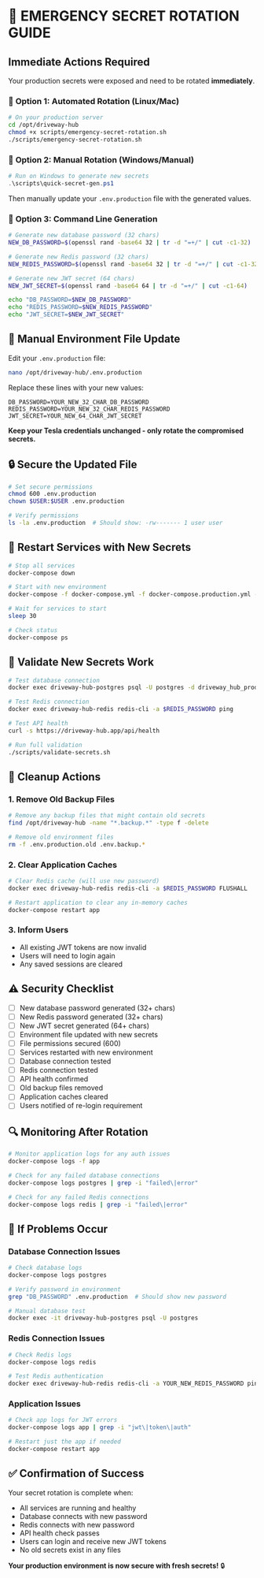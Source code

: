 # 🚨 EMERGENCY SECRET ROTATION GUIDE

## Immediate Actions Required

Your production secrets were exposed and need to be rotated **immediately**.

### 🔄 **Option 1: Automated Rotation (Linux/Mac)**

```bash
# On your production server
cd /opt/driveway-hub
chmod +x scripts/emergency-secret-rotation.sh
./scripts/emergency-secret-rotation.sh
```

### 🔄 **Option 2: Manual Rotation (Windows/Manual)**

```powershell
# Run on Windows to generate new secrets
.\scripts\quick-secret-gen.ps1
```

Then manually update your `.env.production` file with the generated values.

### 🔄 **Option 3: Command Line Generation**

```bash
# Generate new database password (32 chars)
NEW_DB_PASSWORD=$(openssl rand -base64 32 | tr -d "=+/" | cut -c1-32)

# Generate new Redis password (32 chars)  
NEW_REDIS_PASSWORD=$(openssl rand -base64 32 | tr -d "=+/" | cut -c1-32)

# Generate new JWT secret (64 chars)
NEW_JWT_SECRET=$(openssl rand -base64 64 | tr -d "=+/" | cut -c1-64)

echo "DB_PASSWORD=$NEW_DB_PASSWORD"
echo "REDIS_PASSWORD=$NEW_REDIS_PASSWORD"  
echo "JWT_SECRET=$NEW_JWT_SECRET"
```

## 📝 **Manual Environment File Update**

Edit your `.env.production` file:

```bash
nano /opt/driveway-hub/.env.production
```

Replace these lines with your new values:
```env
DB_PASSWORD=YOUR_NEW_32_CHAR_DB_PASSWORD
REDIS_PASSWORD=YOUR_NEW_32_CHAR_REDIS_PASSWORD
JWT_SECRET=YOUR_NEW_64_CHAR_JWT_SECRET
```

**Keep your Tesla credentials unchanged - only rotate the compromised secrets.**

## 🔒 **Secure the Updated File**

```bash
# Set secure permissions
chmod 600 .env.production
chown $USER:$USER .env.production

# Verify permissions
ls -la .env.production  # Should show: -rw------- 1 user user
```

## 🚀 **Restart Services with New Secrets**

```bash
# Stop all services
docker-compose down

# Start with new environment
docker-compose -f docker-compose.yml -f docker-compose.production.yml --env-file .env.production up -d

# Wait for services to start
sleep 30

# Check status
docker-compose ps
```

## 🧪 **Validate New Secrets Work**

```bash
# Test database connection
docker exec driveway-hub-postgres psql -U postgres -d driveway_hub_prod -c "SELECT 'DB Connected' as status;"

# Test Redis connection
docker exec driveway-hub-redis redis-cli -a $REDIS_PASSWORD ping

# Test API health
curl -s https://driveway-hub.app/api/health

# Run full validation
./scripts/validate-secrets.sh
```

## 🧹 **Cleanup Actions**

### 1. **Remove Old Backup Files**
```bash
# Remove any backup files that might contain old secrets
find /opt/driveway-hub -name "*.backup.*" -type f -delete

# Remove old environment files
rm -f .env.production.old .env.backup.*
```

### 2. **Clear Application Caches**
```bash
# Clear Redis cache (will use new password)
docker exec driveway-hub-redis redis-cli -a $REDIS_PASSWORD FLUSHALL

# Restart application to clear any in-memory caches
docker-compose restart app
```

### 3. **Inform Users**
- All existing JWT tokens are now invalid
- Users will need to login again
- Any saved sessions are cleared

## ⚠️ **Security Checklist**

- [ ] New database password generated (32+ chars)
- [ ] New Redis password generated (32+ chars)  
- [ ] New JWT secret generated (64+ chars)
- [ ] Environment file updated with new secrets
- [ ] File permissions secured (600)
- [ ] Services restarted with new environment
- [ ] Database connection tested
- [ ] Redis connection tested
- [ ] API health confirmed
- [ ] Old backup files removed
- [ ] Application caches cleared
- [ ] Users notified of re-login requirement

## 🔍 **Monitoring After Rotation**

```bash
# Monitor application logs for any auth issues
docker-compose logs -f app

# Check for any failed database connections
docker-compose logs postgres | grep -i "failed\|error"

# Check for any failed Redis connections
docker-compose logs redis | grep -i "failed\|error"
```

## 🚨 **If Problems Occur**

### Database Connection Issues
```bash
# Check database logs
docker-compose logs postgres

# Verify password in environment
grep "DB_PASSWORD" .env.production  # Should show new password

# Manual database test
docker exec -it driveway-hub-postgres psql -U postgres
```

### Redis Connection Issues  
```bash
# Check Redis logs
docker-compose logs redis

# Test Redis authentication
docker exec driveway-hub-redis redis-cli -a YOUR_NEW_REDIS_PASSWORD ping
```

### Application Issues
```bash
# Check app logs for JWT errors
docker-compose logs app | grep -i "jwt\|token\|auth"

# Restart just the app if needed
docker-compose restart app
```

## ✅ **Confirmation of Success**

Your secret rotation is complete when:
- All services are running and healthy
- Database connects with new password
- Redis connects with new password  
- API health check passes
- Users can login and receive new JWT tokens
- No old secrets exist in any files

**Your production environment is now secure with fresh secrets!** 🔒
